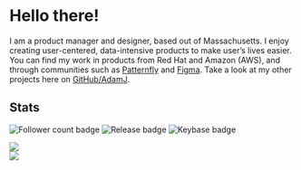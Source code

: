# Hello there!

I am a product manager and designer, based out of Massachusetts. I enjoy creating user-centered, data-intensive products to make user’s lives easier. You can find my work in products from Red Hat and Amazon (AWS), and through communities such as [Patternfly](https://www.patternfly.org) and [Figma](https://www.figma.com/@adamj). Take a look at my other projects here on [GitHub/AdamJ](https://www.github.com/adamj).

<!--
<a href="https://www.linkedin.com/ajjolicoeur" alt="link to my LinkedIn profile" style="text-decoration: none !important;">
  <img src="https://img.shields.io/badge/linkedin-profile?style=for-the-badge&logo=linkedin&color=%230A66C2" alt="LinkedIn badge" /> Connect with me
</a>
<a href="https://www.figma.com/@adamj" alt="Link to my Figma community page" style="text-decoration: none !important;">
  <img src="https://img.shields.io/badge/figma-profile?style=for-the-badge&logo=figma&logoColor=%23ffffff&color=%23F24E1E&" alt="Figma badge" /> Try out my content
</a>
<a href="https://dribbble.com/ajolicoeur" alt="Link to my Dribbble profile" style="text-decoration: none !important;">
  <img src="https://img.shields.io/badge/dribbble-profile?style=for-the-badge&logo=Dribbble&logoColor=%23ffffff&labelColor=23fff&color=%23EA4C89" alt="Dribbble badge" /> View my designs
</a>
-->

<h2>Stats</h2>

![Follower count badge](https://img.shields.io/github/followers/adamj?style=for-the-badge&logo=GitHub&logoColor=%23fff&link=https%3A%2F%2Fwww.github.com%2Fadamj)
![Release badge](https://img.shields.io/github/v/release/adamj/adamj?style=for-the-badge&logo=GitHub&logoColor=%23fff)
![Keybase badge](https://img.shields.io/keybase/pgp/mindreeper2420?style=for-the-badge&logo=keybase&logoColor=%23fff)

<!-- Advanced stats -->
<picture>
  <source
    srcset="https://github-readme-stats.vercel.app/api?username=adamj&rank_icon=github&show_icons=true&theme=dark"
    media="(prefers-color-scheme: dark)"
  />
  <source
    srcset="https://github-readme-stats.vercel.app/api?username=adamj&rank_icon=github&show_icons=true"
    media="(prefers-color-scheme: light), (prefers-color-scheme: no-preference)"
  />
  <img src="https://github-readme-stats.vercel.app/api?username=adamj&rank_icon=github&show_icons=true" />
</picture>

<!-- Language stats -->
<div style="display: flex; flex-direction: row; flex-grow: 1; flex-wrap: wrap; justify-content: start; content: flex-start; gap: 16px 16px;">
  <picture>
    <source
      srcset="https://github-readme-stats.vercel.app/api/top-langs/?username=adamj&layout=compact&theme=dark"
      media="(prefers-color-scheme: dark)"
    />
    <source
      srcset="https://github-readme-stats.vercel.app/api/top-langs/?username=adamj&layout=compact&theme=light"
      media="(prefers-color-scheme: light), (prefers-color-scheme: no-preference)"
    />
    <img src="https://github-readme-stats.vercel.app/api/top-langs/?username=adamj" />
  </picture>
</div>

<!-- Icons from https://simpleicons.org -->
<!-- Badges from https://shields.io -->
<!-- Readme Stats from https://github.com/anuraghazra/github-readme-stats -->

